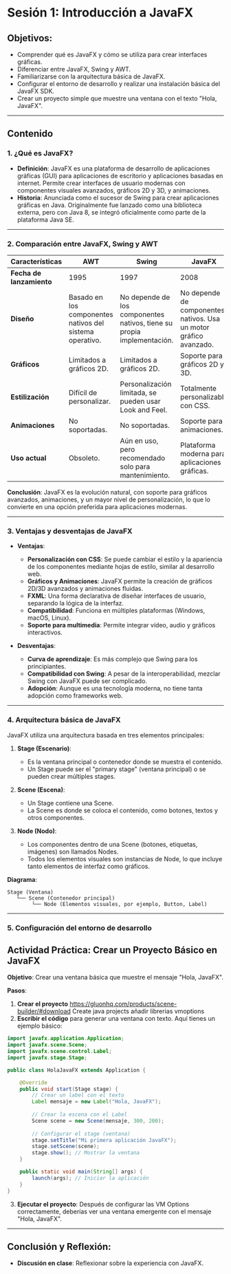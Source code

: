 
# Sesión 1: Introducción a JavaFX

## Objetivos:
- Comprender qué es JavaFX y cómo se utiliza para crear interfaces gráficas.
- Diferenciar entre JavaFX, Swing y AWT.
- Familiarizarse con la arquitectura básica de JavaFX.
- Configurar el entorno de desarrollo y realizar una instalación básica del JavaFX SDK.
- Crear un proyecto simple que muestre una ventana con el texto "Hola, JavaFX".

---

## Contenido

### 1. ¿Qué es JavaFX?
- **Definición**: JavaFX es una plataforma de desarrollo de aplicaciones gráficas (GUI) para aplicaciones de escritorio y aplicaciones basadas en internet. Permite crear interfaces de usuario modernas con componentes visuales avanzados, gráficos 2D y 3D, y animaciones.
- **Historia**: Anunciada como el sucesor de Swing para crear aplicaciones gráficas en Java. Originalmente fue lanzado como una biblioteca externa, pero con Java 8, se integró oficialmente como parte de la plataforma Java SE.

---

### 2. Comparación entre JavaFX, Swing y AWT
| **Características** | **AWT** | **Swing** | **JavaFX** |
|----------------------|---------|-----------|------------|
| **Fecha de lanzamiento** | 1995 | 1997 | 2008 |
| **Diseño** | Basado en los componentes nativos del sistema operativo. | No depende de los componentes nativos, tiene su propia implementación. | No depende de componentes nativos. Usa un motor gráfico avanzado. |
| **Gráficos** | Limitados a gráficos 2D. | Limitados a gráficos 2D. | Soporte para gráficos 2D y 3D. |
| **Estilización** | Difícil de personalizar. | Personalización limitada, se pueden usar Look and Feel. | Totalmente personalizable con CSS. |
| **Animaciones** | No soportadas. | No soportadas. | Soporte para animaciones. |
| **Uso actual** | Obsoleto. | Aún en uso, pero recomendado solo para mantenimiento. | Plataforma moderna para aplicaciones gráficas. |

**Conclusión**: JavaFX es la evolución natural, con soporte para gráficos avanzados, animaciones, y un mayor nivel de personalización, lo que lo convierte en una opción preferida para aplicaciones modernas.

---

### 3. Ventajas y desventajas de JavaFX

- **Ventajas**:
  - **Personalización con CSS**: Se puede cambiar el estilo y la apariencia de los componentes mediante hojas de estilo, similar al desarrollo web.
  - **Gráficos y Animaciones**: JavaFX permite la creación de gráficos 2D/3D avanzados y animaciones fluidas.
  - **FXML**: Una forma declarativa de diseñar interfaces de usuario, separando la lógica de la interfaz.
  - **Compatibilidad**: Funciona en múltiples plataformas (Windows, macOS, Linux).
  - **Soporte para multimedia**: Permite integrar vídeo, audio y gráficos interactivos.

- **Desventajas**:
  - **Curva de aprendizaje**: Es más complejo que Swing para los principiantes.
  - **Compatibilidad con Swing**: A pesar de la interoperabilidad, mezclar Swing con JavaFX puede ser complicado.
  - **Adopción**: Aunque es una tecnología moderna, no tiene tanta adopción como frameworks web.

---

### 4. Arquitectura básica de JavaFX

JavaFX utiliza una arquitectura basada en tres elementos principales:

1. **Stage (Escenario)**:
   - Es la ventana principal o contenedor donde se muestra el contenido.
   - Un Stage puede ser el "primary stage" (ventana principal) o se pueden crear múltiples stages.

2. **Scene (Escena)**:
   - Un Stage contiene una Scene.
   - La Scene es donde se coloca el contenido, como botones, textos y otros componentes.

3. **Node (Nodo)**:
   - Los componentes dentro de una Scene (botones, etiquetas, imágenes) son llamados Nodes.
   - Todos los elementos visuales son instancias de Node, lo que incluye tanto elementos de interfaz como gráficos.

**Diagrama**:
```
Stage (Ventana)
   └── Scene (Contenedor principal)
        └── Node (Elementos visuales, por ejemplo, Button, Label)
```

---

### 5. Configuración del entorno de desarrollo 

## Actividad Práctica: Crear un Proyecto Básico en JavaFX

**Objetivo**: Crear una ventana básica que muestre el mensaje "Hola, JavaFX".

**Pasos**:

1. **Crear el proyecto**
https://gluonhq.com/products/scene-builder/#download
Create java projects
añadir librerias
vmoptions
3. **Escribir el código** para generar una ventana con texto. Aquí tienes un ejemplo básico:

```java
import javafx.application.Application;
import javafx.scene.Scene;
import javafx.scene.control.Label;
import javafx.stage.Stage;

public class HolaJavaFX extends Application {

    @Override
    public void start(Stage stage) {
        // Crear un label con el texto
        Label mensaje = new Label("Hola, JavaFX");
        
        // Crear la escena con el Label
        Scene scene = new Scene(mensaje, 300, 200);
        
        // Configurar el stage (ventana)
        stage.setTitle("Mi primera aplicación JavaFX");
        stage.setScene(scene);
        stage.show(); // Mostrar la ventana
    }

    public static void main(String[] args) {
        launch(args); // Iniciar la aplicación
    }
}
```

3. **Ejecutar el proyecto**: Después de configurar las VM Options correctamente, deberías ver una ventana emergente con el mensaje "Hola, JavaFX".

---

## Conclusión y Reflexión:
- **Discusión en clase**: Reflexionar sobre la experiencia con JavaFX.

